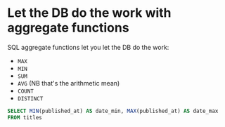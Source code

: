 # Let the DB do the work with aggregate functions

SQL aggregate functions let you let the DB do the work:
* `MAX`
* `MIN`
* `SUM`
* `AVG` (NB that's the arithmetic mean)
* `COUNT`
* `DISTINCT`

```sql
SELECT MIN(published_at) AS date_min, MAX(published_at) AS date_max
FROM titles
```
